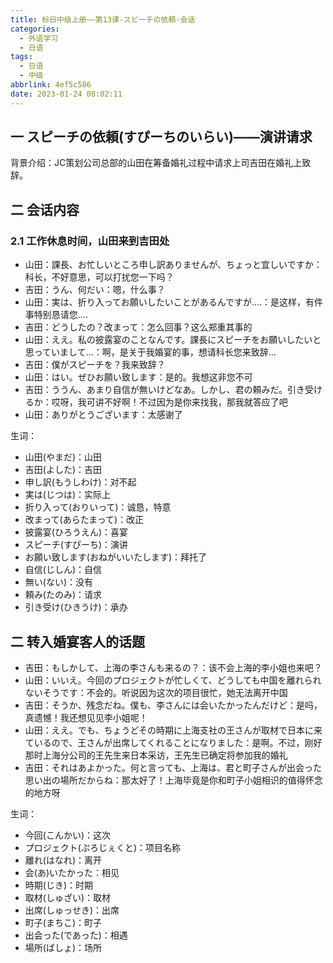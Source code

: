 ```yaml
---
title: 标日中级上册——第13课-スピーチの依頼-会话
categories:
  - 外语学习
  - 日语
tags:
  - 日语
  - 中级
abbrlink: 4ef5c586
date: 2023-01-24 08:02:11
---
```

## 一 スピーチの依頼(すぴーちのいらい)——演讲请求

背景介绍：JC策划公司总部的山田在筹备婚礼过程中请求上司吉田在婚礼上致辞。

<!--more-->

## 二 会话内容

### 2.1 工作休息时间，山田来到吉田处

* 山田：課長、お忙しいところ申し訳ありませんが、ちょっと宜しいですか：科长，不好意思，可以打扰您一下吗？
* 吉田：うん、何だい：嗯，什么事？
* 山田：実は、折り入ってお願いしたいことがあるんですが....：是这样，有件事特别恳请您....
* 吉田：どうしたの？改まって：怎么回事？这么郑重其事的
* 山田：ええ。私の披露宴のことなんです。課長にスピーチをお願いしたいと思っていまして...：啊，是关于我婚宴的事，想请科长您来致辞...
* 吉田：僕がスピーチを？我来致辞？
* 山田：はい。ぜひお願い致します：是的。我想这非您不可
* 吉田：ううん、あまり自信が無いけどなあ。しかし、君の頼みだ。引き受けるか：哎呀，我可讲不好啊！不过因为是你来找我，那我就答应了吧
* 山田：ありがとうございます：太感谢了

生词：

* 山田(やまだ)：山田
* 吉田(よした)：吉田
* 申し訳(もうしわけ)：对不起
* 実は(じつは)：实际上
* 折り入って(おりいって)：诚恳，特意
* 改まって(あらたまって)：改正
* 披露宴(ひろうえん)：喜宴
* スピーチ(すぴーち)：演讲
* お願い致します(おねがいいたします)：拜托了
* 自信(じしん)：自信
* 無い(ない)：没有
* 頼み(たのみ)：请求
* 引き受け(ひきうけ)：承办

## 二 转入婚宴客人的话题

* 吉田：もしかして、上海の李さんも来るの？：该不会上海的李小姐也来吧？
* 山田：いいえ。今回のプロジェクトが忙しくて、どうしても中国を離れられないそうです：不会的。听说因为这次的项目很忙，她无法离开中国
* 吉田：そうか、残念だね。僕も、李さんには会いたかったんだけど：是吗，真遗憾！我还想见见李小姐呢！
* 山田：ええ。でも、ちょうどその時期に上海支社の王さんが取材で日本に来ているので、王さんが出席してくれることになりました：是啊。不过，刚好那时上海分公司的王先生来日本采访，王先生已确定将参加我的婚礼
* 吉田：それはあよかった。何と言っても、上海は、君と町子さんが出会った思い出の場所だからね：那太好了！上海毕竟是你和町子小姐相识的值得怀念的地方呀

生词：

* 今回(こんかい)：这次
* プロジェクト(ぷろじぇくと)：项目名称
* 離れ(はなれ)：离开
* 会(あ)いたかった：相见
* 時期(じき)：时期
* 取材(しゅざい)：取材
* 出席(しゅっせき)：出席
* 町子(まちこ)：町子
* 出会った(であった)：相遇
* 場所(ばしょ)：场所
